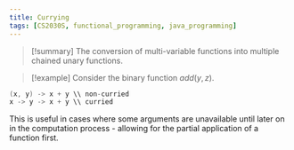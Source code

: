 ```yaml
---
title: Currying
tags: [CS2030S, functional_programming, java_programming]
---
```

> [!summary] The conversion of multi-variable functions into multiple chained unary functions.

> [!example] Consider the binary function $add(y, z)$.
```java
(x, y) -> x + y \\ non-curried
x -> y -> x + y \\ curried
```

This is useful in cases where some arguments are unavailable until later on in the computation process - allowing for the partial application of a function first.

